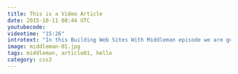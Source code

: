 ```yaml
---
title: This is a Video Article
date: 2015-10-11 08:44 UTC
youtubecode:
videotime: "15:26"
introtext: "In this Building Web Sites With Middleman episode we are going to be talking about Middleman permalink or URLs and how you can make them better."
image: middleman-01.jpg
tags: middleman, article01, hello
category: css3
---
```


